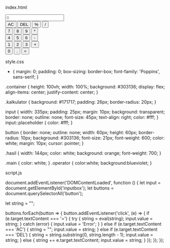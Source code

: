 index.html
<!DOCTYPE html>
<html lang="en">
<head>
  <meta charset="UTF-8">
  <meta http-equiv="X-UA-Compatible" content="IE=edge">
  <meta name="viewport" content="width=device-width, initial-scale=1.0">
  <title>kalkulator</title>
  <link rel="stylesheet" href="style.css">
</head>
<body>
  <div class="container">
    <div class="kalkulator">
      <input type="text" placeholder="0" id="inputbox">
      <div>
        <button class="main" onclick="clearAll()">AC</button>
        <button class="main" onclick="deleteOne()">DEL</button>
        <button class="operator" onclick="percentage()">%</button>
        <button class="operator" onclick="divide()">/</button>
      </div>
      <div>
        <button onclick="appendNumber(7)">7</button>
        <button onclick="appendNumber(8)">8</button>
        <button onclick="appendNumber(9)">9</button>
        <button class="operator" onclick="multiply()">*</button>
      </div>
      <div>
        <button onclick="appendNumber(4)">4</button>
        <button onclick="appendNumber(5)">5</button>
        <button onclick="appendNumber(6)">6</button>
        <button class="operator" onclick="subtract()">-</button>
      </div>
      <div>
        <button onclick="appendNumber(1)">1</button>
        <button onclick="appendNumber(2)">2</button>
        <button onclick="appendNumber(3)">3</button>
        <button class="operator" onclick="add()">+</button>
      </div>
      <div>
        <button onclick="appendNumber(0)">0</button>
        <button onclick="appendNumber('.')">.</button>
        <button class="hasil" onclick="calculate()">=</button>
      </div>
    </div>
  </div>
  <script src="script.js"></script>
</body>
</html>

style.css
* {
  margin: 0; 
  padding: 0; 
  box-sizing: border-box; 
  font-family: 'Poppins', sans-serif; 
}

.container {
  height: 100vh; 
  width: 100%; 
  background: #303136; 
  display: flex; 
  align-items: center; 
  justify-content: center; 
}

.kalkulator {
  background: #171717; 
  padding: 26px; 
  border-radius: 20px; 
}

input {
  width: 335px; 
  padding: 25px; 
  margin: 10px; 
  background: transparent; 
  border: none; 
  outline: none; 
  font-size: 45px; 
  text-align: right; 
  color: #fff; 
}
input::placeholder {
  color: #fff; 
}

button {
  border: none; 
  outline: none;
  width: 60px; 
  height: 60px; 
  border-radius: 10px; 
  background: #303136; 
  font-size: 21px; 
  font-weight: 600; 
  color: white; 
  margin: 10px; 
  cursor: pointer;
}

.hasil {
  width: 144px; 
  color: white; 
  background: orange; 
  font-weight: 700; 
}

.main {
  color: white; 
  }
.operator {
   color:white;
   background:blueviolet;
 }

 script.js

 document.addEventListener('DOMContentLoaded', function () {
  let input = document.getElementById('inputbox');
  let buttons = document.querySelectorAll('button');

  let string = "";
  
  buttons.forEach(button => {
    button.addEventListener('click', (e) => {
      if (e.target.textContent === '=') {
        try {
          string = eval(string);
          input.value = string;
        } catch (error) {
          input.value = 'Error';
        }
      } else if (e.target.textContent === 'AC') {
        string = "";
        input.value = string;
      } else if (e.target.textContent === 'DEL') {
        string = string.substring(0, string.length - 1);
        input.value = string;
      } else {
        string += e.target.textContent;
        input.value = string;
      }
    });
  });
});
 

